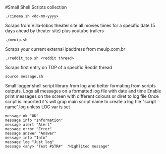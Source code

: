 #Small Shell Scripts collection

```
./cinema.sh <dd-mm-yyyy>
```

Scraps from Villa-lobos theater site all movies times for a specific date (5 days ahead by theater site) plus youtube trailers

```
./meuip.sh
``` 

Scraps your current external ipaddress from meuip.com.br

```
./reddit_top.sh <reddit thread>
```

Scraps first entry on TOP of a specific Reddit thread

```
source message.sh
```

Small logger shell script library from log and better formating from scripts outputs.
Logs all messages on a formatted log file with date and time
Enable print messages on the screen with different colours or diret to log file
Once script is imported it's will grap main script name to create a log file "script name".log unless LOG var is set

```
message ok "OK"
message info "Information"
message alert "Alert"
message error "Error"
message answer "Answer"
message info "Info"
message log "Just log"
message <any> "Test #STR#"  "Highlited message"
```
